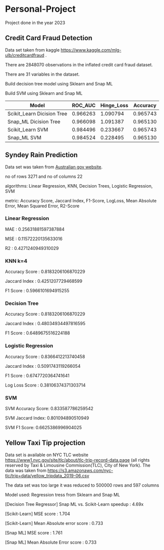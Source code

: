 # Personal-Project
Project done in the year 2023
## Credit Card Fraud Detection 
Data set taken from kaggle  https://www.kaggle.com/mlg-ulb/creditcardfraud .  

There are 2848070 observations in the inflated credit card fraud dataset.

There are 31 variables in the dataset.

Build decision tree model using Sklearn and Snap ML

Build SVM using Sklearn and Snap ML

|  Model   | ROC_AUC | Hinge_Loss | Accuracy | 
|----------|----------|----------|------------|
|Scikit_Learn Dicision Tree|0.966263 | 1.090794 | 0.965743 |
| Snap_ML Dicision Tree | 0.966098 | 1.091387 | 0.965130 |
| Scikit_Learn SVM | 0.984496 |  0.233667 | 0.965743  |
| Snap_ML SVM | 0.984524 | 0.228495 | 0.965130 |

## Syndey Rain Prediction
Data set was taken from [Australian gov website](http://www.bom.gov.au/). 

no of rows 3271 and no of columns  22

algorithms: Linear Regression, KNN, Decision Trees, Logistic Regression, SVM 

metric: Accuracy Score, Jaccard Index, F1-Score, LogLoss, Mean Absolute Error, Mean Squared Error, R2-Score
### Linear Regression
MAE : 0.25631881597387884

MSE : 0.11572220135633016

R2 : 0.4271240949310029
### KNN k=4
Accuracy Score : 0.8183206106870229

Jaccard Index : 0.4251207729468599

F1 Score : 0.5966101694915255
### Decision Tree 
Accuracy Score : 0.8183206106870229

Jaccard Index : 0.48034934497816595

F1 Score : 0.6489675516224188
### Logistic Regression
Accuracy Score : 0.8366412213740458

Jaccard Index : 0.5091743119266054

F1 Score : 0.6747720364741641

Log Loss Score : 0.38106374371303714
### SVM
SVM Accuracy Score:  0.833587786259542

SVM Jaccard Index:  0.801094890510949

SVM F1 Score:  0.6625386996904025
## Yellow Taxi Tip projection
Data set is available on  NYC TLC website https://www1.nyc.gov/site/tlc/about/tlc-trip-record-data.page (all rights reserved by Taxi & Limousine Commission(TLC), City of New York). The data was taken from https://s3.amazonaws.com/nyc-tlc/trip+data/yellow_tripdata_2019-06.csv

The data set was too large it was reduced to 500000 rows and 597 columns

Model used: Regression tress from Sklearn and Snap ML

[Decision Tree Regressor] Snap ML vs. Scikit-Learn speedup : 4.69x 

[Scikit-Learn] MSE score : 1.704

[Scikit-Learn] Mean Absolute error score : 0.733

[Snap ML] MSE score : 1.761

[Snap ML] Mean Absolute Error score : 0.733
##
